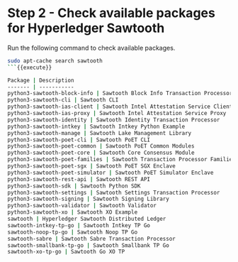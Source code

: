 # Step 2 - Check available packages for Hyperledger Sawtooth

Run the following command to check available packages.

```bash
sudo apt-cache search sawtooth
```{{execute}}

Package | Description
------- | -----------
python3-sawtooth-block-info | Sawtooth Block Info Transaction Processor
python3-sawtooth-cli | Sawtooth CLI
python3-sawtooth-ias-client | Sawtooth Intel Attestation Service Client
python3-sawtooth-ias-proxy | Sawtooth Intel Attestation Service Proxy
python3-sawtooth-identity | Sawtooth Identity Transaction Processor
python3-sawtooth-intkey | Sawtooth Intkey Python Example
python3-sawtooth-manage | Sawtooth Lake Management Library
python3-sawtooth-poet-cli | Sawtooth PoET CLI
python3-sawtooth-poet-common | Sawtooth PoET Common Modules
python3-sawtooth-poet-core | Sawtooth Core Consensus Module
python3-sawtooth-poet-families | Sawtooth Transaction Processor Families
python3-sawtooth-poet-sgx | Sawtooth PoET SGX Enclave
python3-sawtooth-poet-simulator | Sawtooth PoET Simulator Enclave
python3-sawtooth-rest-api | Sawtooth REST API
python3-sawtooth-sdk | Sawtooth Python SDK
python3-sawtooth-settings | Sawtooth Settings Transaction Processor
python3-sawtooth-signing | Sawtooth Signing Library
python3-sawtooth-validator | Sawtooth Validator
python3-sawtooth-xo | Sawtooth XO Example
sawtooth | Hyperledger Sawtooth Distributed Ledger
sawtooth-intkey-tp-go | Sawtooth Intkey TP Go
sawtooth-noop-tp-go | Sawtooth Noop TP Go
sawtooth-sabre | Sawtooth Sabre Transaction Processor
sawtooth-smallbank-tp-go | Sawtooth Smallbank TP Go
sawtooth-xo-tp-go | Sawtooth Go XO TP